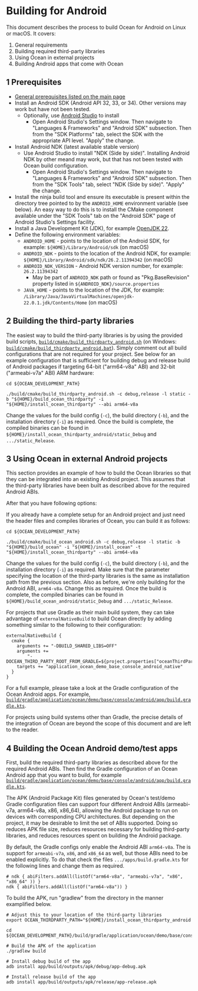 # Building for Android

This document describes the process to build Ocean for Android on Linux or macOS. It covers:

1. General requirements
2. Building required third-party libraries
3. Using Ocean in external projects
4. Building Android apps that come with Ocean

## 1 Prerequisites

* [General prerequisites listed on the main page](README.md)
* Install an Android SDK (Android API 32, 33, or 34).  Other versions may work but have not been tested.
  * Optionally, use [Android Studio](https://developer.android.com/studio) to install
    * Open Android Studio's Settings window.  Then navigate to "Languages & Frameworks" and "Android SDK" subsection.  Then from the "SDK Platforms" tab, select the SDK with the appropriate API level.  "Apply" the change.
* Install Android NDK (latest available stable version)
  * Use Android Studio to install "NDK (Side by side)".  Installing Android NDK by other meand may work, but that has not been tested with Ocean build configuration.
    * Open Android Studio's Settings window.  Then navigate to "Languages & Frameworks" and "Android SDK" subsection.  Then from the "SDK Tools" tab, select "NDK (Side by side)".  "Apply" the change.
* Install the ninja build tool and ensure its executable is present within the directory tree pointed to by the `ANDROID_HOME` environment variable (see below). An easy way to do this is to install the CMake component available under the "SDK Tools" tab on the "Android SDK" page of Android Studio's Settings facility.
* Install a Java Development Kit (JDK), for example [OpenJDK 22](https://jdk.java.net/22/).
* Define the following environment variables:
  * `ANDROID_HOME` - points to the location of the Android SDK, for example: `${HOME}/Library/Android/sdk` (on macOS)
  * `ANDROID_NDK` - points to the location of the Android NDK, for example: `${HOME}/Library/Android/sdk/ndk/26.2.11394342` (on macOS)
  * `ANDROID_NDK_VERSION` - Android NDK version number, for example: `26.2.11394342`
    * May be part of `ANDROID_NDK` path or found as "Pkg.BaseRevision" property listed in `${ANDROID_NDK}/source.properties`
  * `JAVA_HOME` - points to the location of the JDK, for example: `/Library/Java/JavaVirtualMachines/openjdk-22.0.1.jdk/Contents/Home` (on macOS)

## 2 Building the third-party libraries

The easiest way to build the third-party libraries is by using the provided build scripts, [`build/cmake/build_thirdparty_android.sh`](build/cmake/build_thirdparty_android.sh) (on Windows: [`build/cmake/build_thirdparty_android.bat`](build/cmake/build_thirdparty_android.bat)). Simply comment out all build configurations that are not required for your project.  See below for an example configuration that is sufficient for building debug and release build of Android packages if targeting 64-bit ("arm64-v8a" ABI) and 32-bit ("armeabi-v7a" ABI) ARM hardware:

```
cd ${OCEAN_DEVELOPMENT_PATH}

./build/cmake/build_thirdparty_android.sh -c debug,release -l static -b "${HOME}/build_ocean_thirdparty" -i "${HOME}/install_ocean_thirdparty" --abi arm64-v8a
```

Change the values for the build config (`-c`), the build directory (`-b`), and the installation directory (`-i`) as required. Once the build is complete, the compiled binaries can be found in `${HOME}/install_ocean_thirdparty_android/static_Debug` and `.../static_Release`.


## 3 Using Ocean in external Android projects

This section provides an example of how to build the Ocean libraries so that they can be integrated into an existing Android project. This assumes that the third-party libraries have been built as described above for the required Android ABIs.

After that you have following options:

If you already have a complete setup for an Android project and just need the header files and compiles libraries of Ocean, you
can build it as follows:

```
cd ${OCEAN_DEVELOPMENT_PATH}

./build/cmake/build_ocean_android.sh -c debug,release -l static -b "${HOME}/build_ocean" -i "${HOME}/install_ocean" -t "${HOME}/install_ocean_thirdparty" --abi arm64-v8a
```

Change the values for the build config (`-c`), the build directory (`-b`), and the installation directory (`-i`) as required. Make sure that the parameter specifying the location of the third-party libraries is the same as installation path from the previous section. Also as before, we're only building for the Android ABI, `arm64-v8a`. Change this as required. Once the build is complete, the compiled binaries can be found in `${HOME}/build_ocean_android/static_Debug` and `.../static_Release`.

For projects that use Gradle as their main build system, they can take advantage of `externalNativeBuild` to build Ocean directly by adding something similar to the following to their configuration:

```
externalNativeBuild {
  cmake {
    arguments += "-DBUILD_SHARED_LIBS=OFF"
    arguments +=
        "-DOCEAN_THIRD_PARTY_ROOT_FROM_GRADLE=${project.properties["oceanThirdPartyPath"]}"
    targets += "application_ocean_demo_base_console_android_native"
  }
}
```

For a full example, please take a look at the Gradle configuration of the Ocean Android apps.  For example, [`build/gradle/application/ocean/demo/base/console/android/app/build.gradle.kts`](build/gradle/application/ocean/demo/base/console/android/app/build.gradle.kts).

For projects using build systems other than Gradle, the precise details of the integration of Ocean are beyond the scope of this document and are left to the reader.

## 4 Building the Ocean Android demo/test apps

First, build the required third-party libraries as described above for the required Android ABIs. Then find the Gradle configuration of an Ocean Android app that you want to build, for example [`build/gradle/application/ocean/demo/base/console/android/app/build.gradle.kts`](build/gradle/application/ocean/demo/base/console/android/app/build.gradle.kts).

The APK (Android Package Kit) files generated by Ocean's test/demo Gradle configuration files can support four different Android ABIs (armeabi-v7a, arm64-v8a, x86, x86_64), allowing the Android package to run on devices with corresponding CPU architectures.  But depending on the project, it may be desirable to limit the set of ABIs supported.  Doing so reduces APK file size, reduces resources necessary for building third-party libraries, and reduces resources spent on building the Android package.

By default, the Gradle configs only enable the Android ABI `arm64-v8a`. The is support for `armeabi-v7a`, `x86`, and `x86_64` as
well, but those ABIs need to be enabled explicitly. To do that check the files `.../apps/build.gradle.kts` for the following
lines and change them as required.

```
# ndk { abiFilters.addAll(listOf("arm64-v8a", "armeabi-v7a", "x86", "x86_64" )) }
ndk { abiFilters.addAll(listOf("arm64-v8a")) }
```

To build the APK, run "gradlew" from the directory in the manner examplified below.

```
# Adjust this to your location of the third-party libraries
export OCEAN_THIRDPARTY_PATH="${HOME}/install_ocean_thirdparty_android

cd ${OCEAN_DEVELOPMENT_PATH}/build/gradle/application/ocean/demo/base/console/android

# Build the APK of the application
./gradlew build

# Install debug build of the app
adb install app/build/outputs/apk/debug/app-debug.apk

# Install release build of the app
adb install app/build/outputs/apk/release/app-release.apk
```
